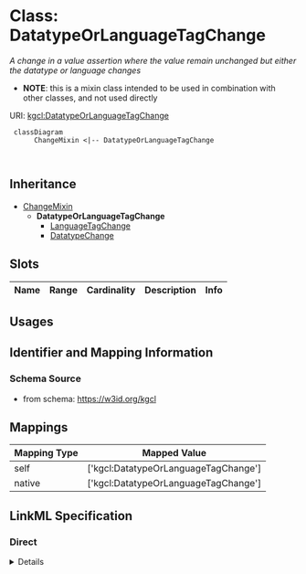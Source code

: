 # Class: DatatypeOrLanguageTagChange
_A change in a value assertion where the value remain unchanged but either the datatype or language changes_




* __NOTE__: this is a mixin class intended to be used in combination with other classes, and not used directly


URI: [kgcl:DatatypeOrLanguageTagChange](http://w3id.org/kgcl/DatatypeOrLanguageTagChange)




```mermaid
 classDiagram
      ChangeMixin <|-- DatatypeOrLanguageTagChange
      
      

```





## Inheritance
* [ChangeMixin](ChangeMixin.md)
    * **DatatypeOrLanguageTagChange**
        * [LanguageTagChange](LanguageTagChange.md)
        * [DatatypeChange](DatatypeChange.md)



## Slots

| Name | Range | Cardinality | Description  | Info |
| ---  | --- | --- | --- | --- |


## Usages



## Identifier and Mapping Information







### Schema Source


* from schema: https://w3id.org/kgcl







## Mappings

| Mapping Type | Mapped Value |
| ---  | ---  |
| self | ['kgcl:DatatypeOrLanguageTagChange'] |
| native | ['kgcl:DatatypeOrLanguageTagChange'] |


## LinkML Specification

<!-- TODO: investigate https://stackoverflow.com/questions/37606292/how-to-create-tabbed-code-blocks-in-mkdocs-or-sphinx -->

### Direct

<details>
```yaml
name: datatype or language tag change
description: A change in a value assertion where the value remain unchanged but either
  the datatype or language changes
from_schema: https://w3id.org/kgcl
is_a: change mixin
mixin: true

```
</details>

### Induced

<details>
```yaml
name: datatype or language tag change
description: A change in a value assertion where the value remain unchanged but either
  the datatype or language changes
from_schema: https://w3id.org/kgcl
is_a: change mixin
mixin: true

```
</details>
